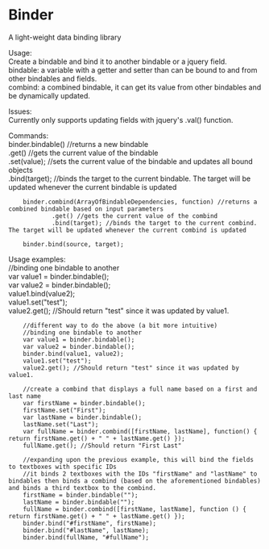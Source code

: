 # Binder  
  
A light-weight data binding library  
  
Usage:  
        Create a bindable and bind it to another bindable or a jquery field.  
        bindable: a variable with a getter and setter than can be bound to and from other bindables and fields.  
        combind: a combined bindable, it can get its value from other bindables and be dynamically updated.  
  
Issues:  
        Currently only supports updating fields with jquery's .val() function.  
  
Commands:  
        binder.bindable() //returns a new bindable  
                .get() //gets the current value of the bindable  
                .set(value); //sets the current value of the bindable and updates all bound objects  
                .bind(target); //binds the target to the current bindable. The target will be updated whenever the current bindable is updated  
                  
        binder.combind(ArrayOfBindableDependencies, function) //returns a combined bindable based on input parameters  
                .get() //gets the current value of the combind  
                .bind(target); //binds the target to the current combind. The target will be updated whenever the current combind is updated  
                  
        binder.bind(source, target);  
  
Usage examples:  
        //binding one bindable to another  
        var value1 = binder.bindable();  
        var value2 = binder.bindable();  
        value1.bind(value2);  
        value1.set("test");  
        value2.get(); //Should return "test" since it was updated by value1.  
        
        //different way to do the above (a bit more intuitive)  
        //binding one bindable to another  
        var value1 = binder.bindable();  
        var value2 = binder.bindable();  
        binder.bind(value1, value2);  
        value1.set("test");  
        value2.get(); //Should return "test" since it was updated by value1.  
        
        //create a combind that displays a full name based on a first and last name  
        var firstName = binder.bindable();  
        firstName.set("First");  
        var lastName = binder.bindable();  
        lastName.set("Last");  
        var fullName = binder.combind([firstName, lastName], function() { return firstName.get() + " " + lastName.get() });  
        fullName.get(); //Should return "First Last"  
          
        //expanding upon the previous example, this will bind the fields to textboxes with specific IDs  
        //it binds 2 textboxes with the IDs "firstName" and "lastName" to bindables then binds a combind (based on the aforementioned bindables) and binds a third textbox to the combind.  
        firstName = binder.bindable("");  
        lastName = binder.bindable("");  
        fullName = binder.combind([firstName, lastName], function () { return firstName.get() + " " + lastName.get() });  
        binder.bind("#firstName", firstName);  
        binder.bind("#lastName", lastName);  
        binder.bind(fullName, "#fullName");  
